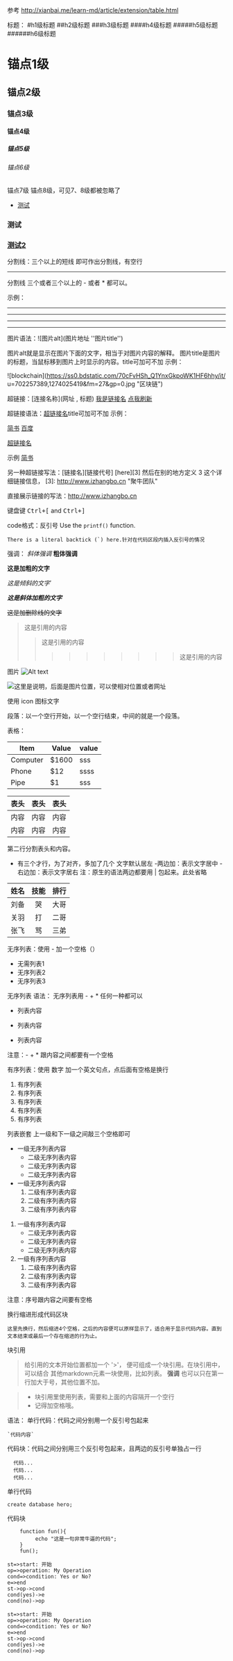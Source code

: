 参考
http://xianbai.me/learn-md/article/extension/table.html


标题：
#h1级标题
##h2级标题
###h3级标题
####h4级标题
#####h5级标题
######h6级标题


<h1 id="user-content-锚点">锚点1级</h1>
<h2 id="user-content-锚点">锚点2级</h2>
<h3 id="user-content-锚点">锚点3级</h3>
<h4 id="user-content-锚点">锚点4级</h4>
<h5 id="user-content-锚点">锚点5级</h5>
<h6 id="user-content-锚点">锚点6级</h6>
<h7 id="user-content-锚点">锚点7级</h7>
<h8 id="user-content-锚点">锚点8级，可见7、8级都被忽略了</h8>

- [测试](#测试)
### <a id="测试">测试</a>
### <a href="#测试2">测试2</a>





分割线：三个以上的短线 即可作出分割线，有空行

----

分割线
三个或者三个以上的 - 或者 * 都可以。

示例：

---
----
***
*****


图片语法：![图片alt](图片地址 ''图片title'')

图片alt就是显示在图片下面的文字，相当于对图片内容的解释。
图片title是图片的标题，当鼠标移到图片上时显示的内容。title可加可不加
示例：

![blockchain](https://ss0.bdstatic.com/70cFvHSh_Q1YnxGkpoWK1HF6hhy/it/
u=702257389,1274025419&fm=27&gp=0.jpg "区块链")



超链接：[连接名称](网址 , 标题)
[我是链接名](http://www.baidu.com "我是标题")
[<i class="icon-refresh"></i> 点我刷新](/sonfilename/)

超链接语法：[超链接名](超链接地址 "超链接title")title可加可不加
示例：

[简书](http://jianshu.com)
[百度](http://baidu.com)

<a href="超链接地址" target="_blank">超链接名</a>

示例
<a href="https://www.jianshu.com/u/1f5ac0cf6a8b" target="_blank">简书</a>


另一种超链接写法：[链接名][链接代号]
[here][3]
然后在别的地方定义 3 这个详细链接信息，
[3]: http://www.izhangbo.cn "聚牛团队"

直接展示链接的写法：<http://www.izhangbo.cn>

键盘键
<kbd>Ctrl+[</kbd> and <kbd>Ctrl+]</kbd>

code格式：反引号
Use the `printf()` function.

``There is a literal backtick (`) here.针对在代码区段内插入反引号的情况`` 

强调：
*斜体强调*
**粗体强调**

**这是加粗的文字**

*这是倾斜的文字*`

***这是斜体加粗的文字***

~~这是加删除线的文字~~


>这是引用的内容
>>这是引用的内容
>>>>>>>>>>这是引用的内容

图片
![Alt text](http://www.izhangbo.cn/wp-content/themes/minty/img/logo.png "Optional title")

![这里是说明，后面是图片位置，可以使相对位置或者网址](./media/image-20180824112136964.png)

使用 icon 图标文字
<i class="icon-cog"></i>

段落：以一个空行开始，以一个空行结束，中间的就是一个段落。

表格：

Item     | Value  |value
-------- | ---    |------
Computer | $1600  |sss
Phone    | $12    |ssss
Pipe     | $1     |sss

表头|表头|表头
---|:--:|---:
内容|内容|内容
内容|内容|内容

第二行分割表头和内容。
- 有三个才行，为了对齐，多加了几个
文字默认居左
-两边加：表示文字居中
-右边加：表示文字居右
注：原生的语法两边都要用 | 包起来。此处省略

姓名|技能|排行
---|:--:|--:
刘备|哭|大哥
关羽|打|二哥
张飞|骂|三弟



无序列表：使用 - 加一个空格（）

- 无需列表1
- 无序列表2
- 无序列表3

无序列表
语法：
无序列表用 - + * 任何一种都可以

- 列表内容
+ 列表内容
* 列表内容

注意：- + * 跟内容之间都要有一个空格

有序列表：使用 数字 加一个英文句点，点后面有空格是换行

1. 有序列表
2. 有序列表
3. 有序列表
4. 有序列表
5. 有序列表



列表嵌套
上一级和下一级之间敲三个空格即可

- 一级无序列表内容
   - 二级无序列表内容
   - 二级无序列表内容
   - 二级无序列表内容
- 一级无序列表内容
   1. 二级有序列表内容
   2. 二级有序列表内容
   3. 二级有序列表内容
1. 一级有序列表内容
   - 二级无序列表内容
   - 二级无序列表内容
   - 二级无序列表内容
2. 一级有序列表内容
   1. 二级有序列表内容
   2. 二级有序列表内容
   3. 二级有序列表内容



注意：序号跟内容之间要有空格

换行缩进形成代码区块

    这里先换行，然后缩进4个空格，之后的内容便可以原样显示了，适合用于显示代码内容。直到文本结束或最后一个存在缩进的行为止。
    

块引用
>给引用的文本开始位置都加一个 '>'，
>便可组成一个块引用。在块引用中，可以结合
>其他markdown元素一块使用，比如列表。
>**强调**
也可以只在第一行加大于号，其他位置不加。

>- 块引用里使用列表，需要和上面的内容隔开一个空行
>- 记得加空格哦。


语法：
单行代码：代码之间分别用一个反引号包起来

	`代码内容`
代码块：代码之间分别用三个反引号包起来，且两边的反引号单独占一行

```
  代码...
  代码...
  代码...
```

单行代码

`create database hero;`

代码块

```
    function fun(){
         echo "这是一句非常牛逼的代码";
    }
    fun();
```

```flow
st=>start: 开始
op=>operation: My Operation
cond=>condition: Yes or No?
e=>end
st->op->cond
cond(yes)->e
cond(no)->op
```



```flow
st=>start: 开始
op=>operation: My Operation
cond=>condition: Yes or No?
e=>end
st->op->cond
cond(yes)->e
cond(no)->op
```






